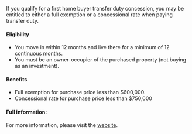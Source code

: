 If you qualify for a first home buyer transfer duty concession, you may be entitled to either a full exemption or a concessional rate when paying transfer duty.

#### Eligibility

- You move in within 12 months and live there for a minimum of 12 continuous months.
- You must be an owner-occupier of the purchased property (not buying as an investment).

#### Benefits

- Full exemption for purchase price less than $600,000.
- Concessional rate for purchase price less than $750,000

#### Full information:

For more information, please visit the [website](https://www.sro.vic.gov.au/fhbduty).
